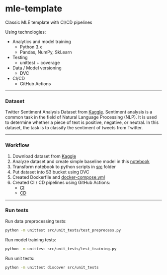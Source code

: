 # mle-template
Classic MLE template with CI/CD pipelines

Using technologies:
* Analytics and model training
    * Python 3.x
    * Pandas, NumPy, SkLearn
* Testing
  * unittest + coverage
* Data / Model versioning
    * DVC
* CI/CD
  * GitHub Actions

___

### Dataset

Twitter Sentiment Analysis Dataset from [Kaggle](https://www.kaggle.com/c/twitter-sentiment-analysis2).
Sentiment analysis is a common task in the field of Natural Language Processing (NLP). It is used to determine whether a piece of text is positive, negative, or neutral. In this dataset, the task is to classify the sentiment of tweets from Twitter.


___

### Workflow
1. Download dataset from [Kaggle](https://www.kaggle.com/c/twitter-sentiment-analysis2)
2. Analyze dataset and create simple baseline model in this [notebook](./notebooks/twitter-sentiment-analysis.ipynb)
3. Transform notebook to python scripts in [src](./src) folder
4. Put dataset into S3 bucket using DVC
5. Created Dockerfile and [docker-compose.yml](./docker-compose.yml)
6. Created CI / CD pipelines using GitHub Actions:
    * [CI](./.github/workflows/ci.yaml)
    * [CD](./.github/workflows/cd.yaml)

___

### Run tests

Run data preprocessing tests:
```bash
python -m unittest src/unit_tests/test_preprocess.py
```

Run model training tests:
```bash
python -m unittest src/unit_tests/test_training.py
```

Run unit tests:
```bash
python -m unittest discover src/unit_tests
```